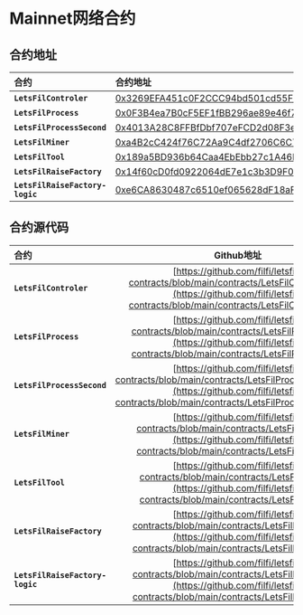 # Mainnet网络合约

## 合约地址

| 合约 | 合约地址 |
| :---  |:--- |
| **`LetsFilControler`** | [0x3269EFA451c0F2CCC94bd501cd55FD12948f67bF](https://fvm.starboard.ventures/explorer/address/0x3269EFA451c0F2CCC94bd501cd55FD12948f67bF) |
| **`LetsFilProcess`** | [0x0F3B4ea7B0cF5EF1fBB296ae89e46f7829358029](https://fvm.starboard.ventures/explorer/address/0x0F3B4ea7B0cF5EF1fBB296ae89e46f7829358029) |
| **`LetsFilProcessSecond`** | [0x4013A28C8FFBfDbf707eFCD2d08F3ec26203d533](https://fvm.starboard.ventures/explorer/address/0x4013A28C8FFBfDbf707eFCD2d08F3ec26203d533) |
| **`LetsFilMiner`** | [0xa4B2cC424f76C72Aa9C4df2706C6C781024B168F](https://fvm.starboard.ventures/explorer/address/0xa4B2cC424f76C72Aa9C4df2706C6C781024B168F) |
| **`LetsFilTool`** | [0x189a5BD936b64Caa4EbEbb27c1A46F8bCD47f50c](https://fvm.starboard.ventures/explorer/address/0x189a5BD936b64Caa4EbEbb27c1A46F8bCD47f50c) |
| **`LetsFilRaiseFactory`** | [0x14f60cD0fd0922064dE7e1c3b3D9F0E27Af83b75](https://fvm.starboard.ventures/explorer/address/0x14f60cD0fd0922064dE7e1c3b3D9F0E27Af83b75) |
| **`LetsFilRaiseFactory-logic`** | [0xe6CA8630487c6510ef065628dF18aF88d6f39A8D](https://fvm.starboard.ventures/explorer/address/0xe6CA8630487c6510ef065628dF18aF88d6f39A8D) |

## 合约源代码
| 合约 | Github地址 |
| :---   |    :----:  |
| **`LetsFilControler`** | [https://github.com/filfi/letsfil-contracts/blob/main/contracts/LetsFilControler.sol](https://github.com/filfi/letsfil-contracts/blob/main/contracts/LetsFilControler.sol) | 
| **`LetsFilProcess`** | [https://github.com/filfi/letsfil-contracts/blob/main/contracts/LetsFilProcess.sol](https://github.com/filfi/letsfil-contracts/blob/main/contracts/LetsFilProcess.sol) | 
| **`LetsFilProcessSecond`** | [https://github.com/filfi/letsfil-contracts/blob/main/contracts/LetsFilProcessSecond.sol](https://github.com/filfi/letsfil-contracts/blob/main/contracts/LetsFilProcessSecond.sol) |
| **`LetsFilMiner`** | [https://github.com/filfi/letsfil-contracts/blob/main/contracts/LetsFilMiner.sol](https://github.com/filfi/letsfil-contracts/blob/main/contracts/LetsFilMiner.sol) |
| **`LetsFilTool`** | [https://github.com/filfi/letsfil-contracts/blob/main/contracts/LetsFilTool.sol](https://github.com/filfi/letsfil-contracts/blob/main/contracts/LetsFilTool.sol) | 
| **`LetsFilRaiseFactory`** | [https://github.com/filfi/letsfil-contracts/blob/main/contracts/LetsFilFactory.sol](https://github.com/filfi/letsfil-contracts/blob/main/contracts/LetsFilFactory.sol) | 
| **`LetsFilRaiseFactory-logic`** | [https://github.com/filfi/letsfil-contracts/blob/main/contracts/LetsFilFactory.sol](https://github.com/filfi/letsfil-contracts/blob/main/contracts/LetsFilFactory.sol) |
